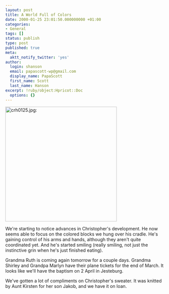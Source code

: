 ```yaml
---
layout: post
title: A World Full of Colors
date: 2000-01-25 23:01:50.000000000 +01:00
categories:
- General
tags: []
status: publish
type: post
published: true
meta:
  aktt_notify_twitter: 'yes'
author:
  login: shanson
  email: papascott-wp@gmail.com
  display_name: PapaScott
  first_name: Scott
  last_name: Hanson
excerpt: !ruby/object:Hpricot::Doc
  options: {}
---
```

<p><img src="https://www.papascott.de/wordpress/wp-content/uploads/2000/01/crh0125.jpg" height="361" width="350" border="0" alt="crh0125.jpg: " /></p>
<p>We're starting to notice advances in Christopher's development. He now seems able to focus on the colored blocks we hung over his cradle. He's gaining control of his arms and hands, although they aren't quite coordinated yet. And he's started smiling (really smiling, not just the instinctive grin when he's just finished eating).</p>
<p>Grandma Ruth is coming again tomorrow for a couple days. Grandma Shirley and Grandpa Marlyn have their plane tickets for the end of March. It looks like we'll have the baptism on 2 April in Jesteburg.</p>
<p>We've gotten a lot of compliments on Christopher's sweater. It was knitted by Aunt Kirsten for her son Jakob, and we have it on loan.</p>
